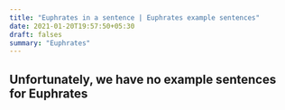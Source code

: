 ```yaml
---
title: "Euphrates in a sentence | Euphrates example sentences"
date: 2021-01-20T19:57:50+05:30
draft: falses
summary: "Euphrates"
---
```

## Unfortunately, we have no example sentences for Euphrates                 
